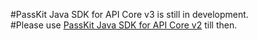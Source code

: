 #PassKit Java SDK for API Core v3 is still in development.  
#Please use <a href="https://github.com/PassKit/Java-SDK/tree/v2.0.1">PassKit Java SDK for API Core v2</a> till then.
